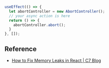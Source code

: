 ```js
useEffect(() => {  
  let abortController = new AbortController();  
  // your async action is here  
  return () => {  
    abortController.abort();  
  }  
}, []);
```


## Reference
* [How to Fix Memory Leaks in React | C7 Blog](https://compile7.org/decompile/how-to-fix-memory-leaks-in-react/)
